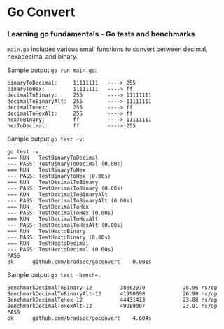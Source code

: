 # Go Convert
### Learning go fundamentals - Go tests and benchmarks

`main.go` includes various small functions to convert between decimal, hexadecimal and binary.

Sample output `go run main.go`:  

```terminal
binaryToDecimal:	 11111111 	----> 255
binaryToHex:		 11111111 	----> ff
decimalToBinary:	 255 		----> 11111111
decimalToBinaryAlt:	 255 		----> 11111111
decimalToHex:		 255 		----> ff
decimalToHexAlt:	 255 		----> ff
hexToBinary:		 ff 		----> 11111111
hexToDecimal:		 ff 		----> 255
```

Sample output `go test -v`:  

```terminal
go test -v      
=== RUN   TestBinaryToDecimal
--- PASS: TestBinaryToDecimal (0.00s)
=== RUN   TestBinaryToHex
--- PASS: TestBinaryToHex (0.00s)
=== RUN   TestDecimalToBinary
--- PASS: TestDecimalToBinary (0.00s)
=== RUN   TestDecimalToBinaryAlt
--- PASS: TestDecimalToBinaryAlt (0.00s)
=== RUN   TestDecimalToHex
--- PASS: TestDecimalToHex (0.00s)
=== RUN   TestDecimalToHexAlt
--- PASS: TestDecimalToHexAlt (0.00s)
=== RUN   TestHextoBinary
--- PASS: TestHextoBinary (0.00s)
=== RUN   TestHextoDecimal
--- PASS: TestHextoDecimal (0.00s)
PASS
ok  	github.com/bradsec/goconvert	0.001s
```

Sample output `go test -bench=.`

```terminal
BenchmarkDecimalToBinary-12       	38662970	        28.96 ns/op
BenchmarkDecimalToBinaryAlt-12    	41990098	        26.90 ns/op
BenchmarkDecimalToHex-12          	44431413	        23.88 ns/op
BenchmarkDecimalToHexAlt-12       	49089007	        23.91 ns/op
PASS
ok  	github.com/bradsec/goconvert	4.604s
```

